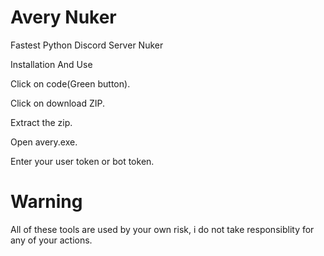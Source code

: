 # Avery Nuker
Fastest Python Discord Server Nuker

Installation And Use

Click on code(Green button).

Click on download ZIP.

Extract the zip.

Open avery.exe.

Enter your user token or bot token.

# Warning
All of these tools are used by your own risk, i do not take responsiblity for any of your actions.
